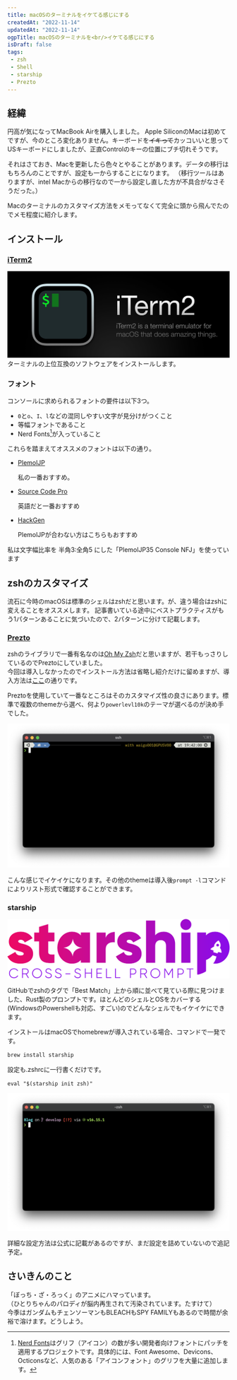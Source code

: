 ```yaml
---
title: macOSのターミナルをイケてる感じにする
createdAt: "2022-11-14"
updatedAt: "2022-11-14"
ogpTitle: macOSのターミナルを<br/>イケてる感じにする
isDraft: false
tags: 
 - zsh
 - Shell
 - starship
 - Prezto
---
```


## 経緯

円高が気になってMacBook Airを購入しました。
Apple SiliconのMacは初めてですが、今のところ変化ありません。キーボードを~~イキって~~カッコいいと思ってUSキーボードにしましたが、正直Controlのキーの位置にブチ切れそうです。

それはさておき、Macを更新したら色々とやることがあります。データの移行はもちろんのことですが、設定も一からすることになります。
（移行ツールはありますが、intel Macからの移行なので一から設定し直した方が不具合がなさそうだった。）

Macのターミナルのカスタマイズ方法をメモってなくて完全に頭から飛んでたのでメモ程度に紹介します。

## インストール

### [iTerm2](https://iterm2.com/)

![iTerm2ロゴ](iTerm2Logo.jpg)
ターミナルの上位互換のソフトウェアをインストールします。

### フォント

コンソールに求められるフォントの要件は以下3つ。

- `0`と`o`、`I`、`l`などの混同しやすい文字が見分けがつくこと
- 等幅フォントであること
- Nerd Fonts[^1]が入っていること

[^1]: [Nerd Fonts](https://www.nerdfonts.com/)はグリフ（アイコン）の数が多い開発者向けフォントにパッチを適用するプロジェクトです。具体的には、Font Awesome、Devicons、Octiconsなど、人気のある「アイコンフォント」のグリフを大量に追加します。

これらを踏まえてオススメのフォントは以下の通り。

- [PlemolJP](https://github.com/yuru7/PlemolJP)

  私の一番おすすめ。

- [Source Code Pro](https://github.com/ryanoasis/nerd-fonts/tree/master/patched-fonts/SourceCodePro)

  英語だと一番おすすめ

- [HackGen](https://github.com/yuru7/HackGen)

  PlemolJPが合わない方はこちらもおすすめ

私は文字幅比率を 半角3:全角5 にした「PlemolJP35 Console NFJ」を使っています

## zshのカスタマイズ

流石に今時のmacOSは標準のシェルはzshだと思います。が、違う場合はzshに変えることをオススメします。
記事書いている途中にベストプラクティスがもう1パターンあることに気づいたので、2パターンに分けて記載します。

### [Prezto](https://github.com/sorin-ionescu/prezto)

zshのライブラリで一番有名なのは[Oh My Zsh](https://github.com/ohmyzsh/ohmyzsh)だと思いますが、若干もっさりしているのでPreztoにしていました。  
今回は導入しなかったのでインストール方法は省略し紹介だけに留めますが、導入方法は[ここ](https://github.com/sorin-ionescu/prezto#installation)の通りです。

Preztoを使用していて一番なところはそのカスタマイズ性の良さにあります。標準で複数のthemeから選べ、何より`powerlevl10k`のテーマが選べるのが決め手でした。

![powerlevel10kの例](2022-11-18-194231.png)

こんな感じでイケイケになります。その他のthemeは導入後`prompt -l`コマンドによりリスト形式で確認することができます。

### starship

![StarShipロゴ](starshiplogo.png)

GitHubでzshのタグで「Best Match」上から順に並べて見ている際に見つけました、Rust製のプロンプトです。ほとんどのシェルとOSをカバーする(WindowsのPowershellも対応、すごい)のでどんなシェルでもイケイケにできます。

インストールはmacOSでhomebrewが導入されている場合、コマンドで一発です。

```sh
brew install starship
```

設定も.zshrcに一行書くだけです。

```sh:.zshrc
eval "$(starship init zsh)"
```

![starship導入後のターミナル](2022-11-18-221211.png)

詳細な設定方法は公式に記載があるのですが、まだ設定を詰めていないので追記予定。

## さいきんのこと

「ぼっち・ざ・ろっく」のアニメにハマっています。  
（ひとりちゃんのパロディが脳内再生されて汚染されています。たすけて）  
今季はガンダムもチェンソーマンもBLEACHもSPY FAMILYもあるので時間が余裕で溶けます。どうしよう。
